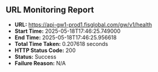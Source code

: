 ## URL Monitoring Report

- **URL:** https://api-gw1-prod1.fisglobal.com/gw/v1/health
- **Start Time:** 2025-05-18T17:46:25.749000
- **End Time:** 2025-05-18T17:46:25.956618
- **Total Time Taken:** 0.207618 seconds
- **HTTP Status Code:** 200
- **Status:** Success
- **Failure Reason:** N/A
